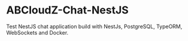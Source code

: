 # ABCloudZ-Chat-NestJS
Test NestJS chat application build with NestJs, PostgreSQL, TypeORM, WebSockets and Docker.
